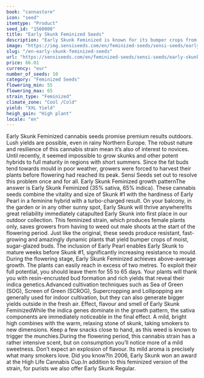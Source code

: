 ```yaml
---
book: "cannastore"
icon: "seed"
itemtype: "Product"
seed_id: "1560008"
title: "Early Skunk Feminized Seeds"
description: "Early Skunk Feminized is known for its bumper crops from outdoor cultivation, good mould resistance and a high that combines indica and sativa elements."
image: "https://img.sensiseeds.com/en/feminized-seeds/sensi-seeds/early-skunk-feminised-image.png"
slug: "/en-early-skunk-feminized-seeds"
url: "https://sensiseeds.com/en/feminized-seeds/sensi-seeds/early-skunk-feminised?a_aid=cannastore"
price: 66.01
currency: "eur"
number_of_seeds: 10
category: "Feminized Seeds"
flowering_min: 55
flowering_max: 65
strain_type: "Feminized"
climate_zone: "Cool /Cold"
yield: "XXL Yield"
heigh_gain: "High plant"
locale: "en"
---
```

Early Skunk Feminized cannabis seeds promise premium results outdoors. Lush yields are possible, even in rainy Northern Europe. The robust nature and resilience of this cannabis strain mean it’s also of interest to novices. Until recently, it seemed impossible to grow skunks and other potent hybrids to full maturity in regions with short summers. Since the fat buds tend towards mould in poor weather, growers were forced to harvest their plants before flowering had reached its peak. Sensi Seeds set out to resolve this problem once and for all. Early Skunk Feminized growth patternThe answer is Early Skunk Feminized (35% sativa, 65% indica). These cannabis seeds combine the vitality and size of Skunk #1 with the hardiness of Early Pearl in a feminine hybrid with a turbo-charged result. On your balcony, in the garden or in any other sunny spot, Early Skunk will thrive anywhere!Its great reliability immediately catapulted Early Skunk into first place in our outdoor collection. This feminized strain, which produces female plants only, saves growers from having to weed out male shoots at the start of the flowering period. Just like the original, these seeds produce resistant, fast-growing and amazingly dynamic plants that yield bumper crops of moist, sugar-glazed buds. The inclusion of Early Pearl enables Early Skunk to mature weeks before Skunk #1, significantly increasing resistance to mould. During the flowering stage, Early Skunk Feminized achieves above-average growth. The plants can easily reach in excess of two metres. To exploit their full potential, you should leave them for 55 to 65 days. Your plants will thank you with resin-encrusted bud formation and rich yields that reveal their indica genetics.Advanced cultivation techniques such as Sea of Green (SOG), Screen of Green (SCROG), Supercropping and Lollipopping are generally used for indoor cultivation, but they can also generate bigger yields outside in the fresh air. Effect, flavour and smell of Early Skunk FeminizedWhile the indica genes dominate in the growth pattern, the sativa components are immediately noticeable in the final effect. A mild, bright high combines with the warm, relaxing stone of skunk, taking smokers to new dimensions. Keep a few snacks close to hand, as this weed is known to trigger the munchies.During the flowering period, this cannabis strain has a rather intensive scent, but on consumption you’ll notice more of a mild sweetness. Don’t expect an explosion of flavour. Its mild aroma is precisely what many smokers love. Did you know?In 2006, Early Skunk won an award at the High Life Cannabis Cup.In addition to this feminized version of the strain, for purists we also offer Early Skunk Regular.
